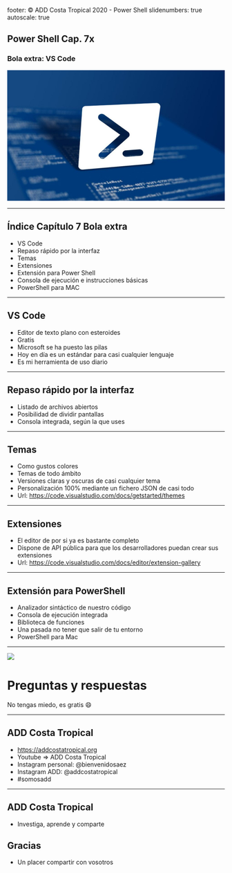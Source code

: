 footer: © ADD Costa Tropical 2020 - Power Shell
slidenumbers: true
autoscale: true

<!-- slide-transition: true -->

## Power Shell Cap. 7x

### Bola extra: VS Code

![](WindowsPowerShell.jpg)

---

## Índice Capítulo 7 Bola extra

- VS Code
- Repaso rápido por la interfaz
- Temas
- Extensiones
- Extensión para Power Shell
- Consola de ejecución e instrucciones básicas
- PowerShell para MAC

---

## VS Code

- Editor de texto plano con esteroides
- Gratis
- Microsoft se ha puesto las pilas
- Hoy en día es un estándar para casi cualquier lenguaje
- Es mi herramienta de uso diario

---

## Repaso rápido por la interfaz

- Listado de archivos abiertos
- Posibilidad de dividir pantallas
- Consola integrada, según la que uses

---

## Temas

- Como gustos colores
- Temas de todo ámbito
- Versiones claras y oscuras de casi cualquier tema
- Personalización 100% mediante un fichero JSON de casi todo
- Url: https://code.visualstudio.com/docs/getstarted/themes

---

## Extensiones

- El editor de por si ya es bastante completo
- Dispone de API pública para que los desarrolladores puedan crear sus extensiones
- Url: https://code.visualstudio.com/docs/editor/extension-gallery

---

## Extensión para PowerShell

- Analizador sintáctico de nuestro código
- Consola de ejecución integrada
- Biblioteca de funciones
- Una pasada no tener que salir de tu entorno
- PowerShell para Mac

---

![](https://media.giphy.com/media/26BRzQS5HXcEWM7du/giphy.gif)

# Preguntas y respuestas

No tengas miedo, es gratis :smile:

---

## ADD Costa Tropical

- https://addcostatropical.org
- Youtube => ADD Costa Tropical
- Instagram personal: @bienvenidosaez
- Instagram ADD: @addcostatropical
- #somosadd

---

## ADD Costa Tropical

- Investiga, aprende y comparte

## Gracias

- Un placer compartir con vosotros
